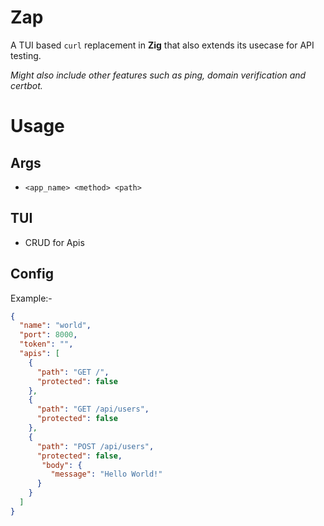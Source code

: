 # Zap

A TUI based `curl` replacement in **Zig** that also extends its usecase for API testing.

_Might also include other features such as ping, domain verification and certbot._


# Usage

## Args

- `<app_name> <method> <path>`

## TUI

- CRUD for Apis

## Config

Example:-

```json
{
  "name": "world",
  "port": 8000,
  "token": "",
  "apis": [
    {
      "path": "GET /",
      "protected": false
    },
    {
      "path": "GET /api/users",
      "protected": false
    },
    {
      "path": "POST /api/users",
      "protected": false,
       "body": {
         "message": "Hello World!"
      }
    }
  ]
}

```
